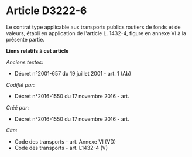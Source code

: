 # Article D3222-6

Le contrat type applicable aux transports publics routiers de fonds et de valeurs, établi en application de l'article L.
1432-4, figure en annexe VI à la présente partie.

**Liens relatifs à cet article**

_Anciens textes_:

  - Décret n°2001-657 du 19 juillet 2001 - art. 1 (Ab)

_Codifié par_:

  - Décret n°2016-1550 du 17 novembre 2016 - art.

_Créé par_:

  - Décret n°2016-1550 du 17 novembre 2016 - art.

_Cite_:

  - Code des transports - art. Annexe VI (VD)
  - Code des transports - art. L1432-4 (V)
